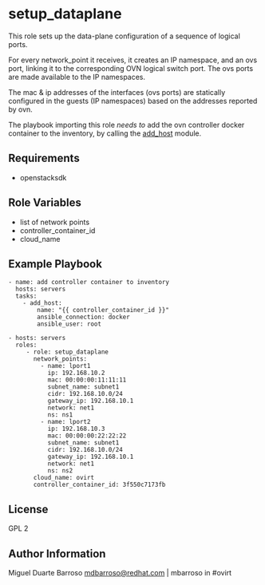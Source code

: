 setup_dataplane
=========

This role sets up the data-plane configuration of a sequence of logical ports.

For every network_point it receives, it creates an IP namespace, and an ovs
port, linking it to the corresponding OVN logical switch port. The ovs ports
are made available to the IP namespaces.

The mac & ip addresses of the interfaces (ovs ports) are statically configured
in the guests (IP namespaces) based on the addresses reported by ovn.

The playbook importing this role *needs to* add the ovn controller docker
container to the inventory, by calling the
[add_host](https://docs.ansible.com/ansible/latest/modules/add_host_module.html) module.

Requirements
------------

- openstacksdk

Role Variables
--------------

- list of network points
- controller_container_id
- cloud_name

Example Playbook
----------------

    - name: add controller container to inventory
      hosts: servers
      tasks:
        - add_host:
            name: "{{ controller_container_id }}"
            ansible_connection: docker
            ansible_user: root

    - hosts: servers
      roles:
         - role: setup_dataplane
           network_points:
             - name: lport1
               ip: 192.168.10.2
               mac: 00:00:00:11:11:11
               subnet_name: subnet1
               cidr: 192.168.10.0/24
               gateway_ip: 192.168.10.1
               network: net1
               ns: ns1
             - name: lport2
               ip: 192.168.10.3
               mac: 00:00:00:22:22:22
               subnet_name: subnet1
               cidr: 192.168.10.0/24
               gateway_ip: 192.168.10.1
               network: net1
               ns: ns2
           cloud_name: ovirt
           controller_container_id: 3f550c7173fb

License
-------

GPL 2

Author Information
------------------

Miguel Duarte Barroso <mdbarroso@redhat.com> | mbarroso in #ovirt
